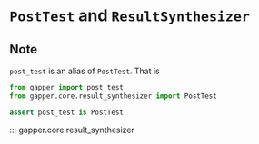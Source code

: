 # `PostTest` and `ResultSynthesizer`

## Note 

`post_test` is an alias of `PostTest`. That is 

```python
from gapper import post_test
from gapper.core.result_synthesizer import PostTest

assert post_test is PostTest
```

::: gapper.core.result_synthesizer